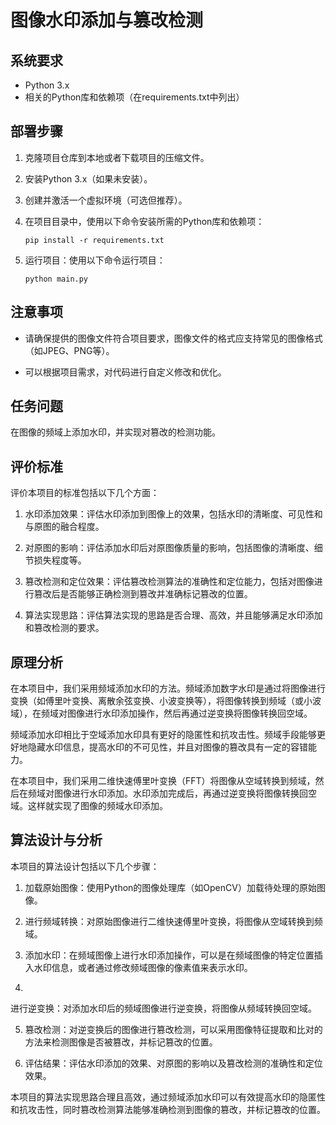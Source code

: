 # 图像水印添加与篡改检测

## 系统要求

- Python 3.x
- 相关的Python库和依赖项（在requirements.txt中列出）

## 部署步骤

1. 克隆项目仓库到本地或者下载项目的压缩文件。

2. 安装Python 3.x（如果未安装）。

3. 创建并激活一个虚拟环境（可选但推荐）。

4. 在项目目录中，使用以下命令安装所需的Python库和依赖项：

   ```shell
   pip install -r requirements.txt
   ```

5. 运行项目：使用以下命令运行项目：

   ```
   python main.py
   ```

## 注意事项

- 请确保提供的图像文件符合项目要求，图像文件的格式应支持常见的图像格式（如JPEG、PNG等）。

- 可以根据项目需求，对代码进行自定义修改和优化。

  

## 任务问题

在图像的频域上添加水印，并实现对篡改的检测功能。

## 评价标准

评价本项目的标准包括以下几个方面：

1. 水印添加效果：评估水印添加到图像上的效果，包括水印的清晰度、可见性和与原图的融合程度。

2. 对原图的影响：评估添加水印后对原图像质量的影响，包括图像的清晰度、细节损失程度等。

3. 篡改检测和定位效果：评估篡改检测算法的准确性和定位能力，包括对图像进行篡改后是否能够正确检测到篡改并准确标记篡改的位置。

4. 算法实现思路：评估算法实现的思路是否合理、高效，并且能够满足水印添加和篡改检测的要求。

## 原理分析

在本项目中，我们采用频域添加水印的方法。频域添加数字水印是通过将图像进行变换（如傅里叶变换、离散余弦变换、小波变换等），将图像转换到频域（或小波域），在频域对图像进行水印添加操作，然后再通过逆变换将图像转换回空域。

频域添加水印相比于空域添加水印具有更好的隐匿性和抗攻击性。频域手段能够更好地隐藏水印信息，提高水印的不可见性，并且对图像的篡改具有一定的容错能力。

在本项目中，我们采用二维快速傅里叶变换（FFT）将图像从空域转换到频域，然后在频域对图像进行水印添加。水印添加完成后，再通过逆变换将图像转换回空域。这样就实现了图像的频域水印添加。

## 算法设计与分析

本项目的算法设计包括以下几个步骤：

1. 加载原始图像：使用Python的图像处理库（如OpenCV）加载待处理的原始图像。

2. 进行频域转换：对原始图像进行二维快速傅里叶变换，将图像从空域转换到频域。

3. 添加水印：在频域图像上进行水印添加操作，可以是在频域图像的特定位置插入水印信息，或者通过修改频域图像的像素值来表示水印。

4.

 进行逆变换：对添加水印后的频域图像进行逆变换，将图像从频域转换回空域。

5. 篡改检测：对逆变换后的图像进行篡改检测，可以采用图像特征提取和比对的方法来检测图像是否被篡改，并标记篡改的位置。

6. 评估结果：评估水印添加的效果、对原图的影响以及篡改检测的准确性和定位效果。

本项目的算法实现思路合理且高效，通过频域添加水印可以有效提高水印的隐匿性和抗攻击性，同时篡改检测算法能够准确检测到图像的篡改，并标记篡改的位置。

